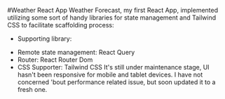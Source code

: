 #Weather React App
Weather Forecast, my first React App, implemented utilizing some sort of handy libraries for state management and Tailwind CSS to facilitate scaffolding process:
- Supporting library:
 + Remote state management: React Query
 + Router: React Router Dom
 + CSS Supporter: Tailwind CSS
It's still under maintenance stage, UI hasn't been responsive for mobile and tablet devices. I have not concerned 'bout performance related issue, but soon updated it to a fresh one.
